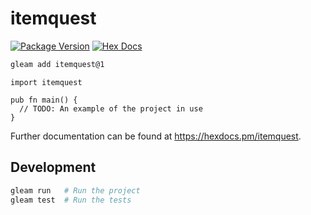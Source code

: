 # itemquest

[![Package Version](https://img.shields.io/hexpm/v/itemquest)](https://hex.pm/packages/itemquest)
[![Hex Docs](https://img.shields.io/badge/hex-docs-ffaff3)](https://hexdocs.pm/itemquest/)

```sh
gleam add itemquest@1
```
```gleam
import itemquest

pub fn main() {
  // TODO: An example of the project in use
}
```

Further documentation can be found at <https://hexdocs.pm/itemquest>.

## Development

```sh
gleam run   # Run the project
gleam test  # Run the tests
```
